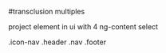 #transclusion multiples

project element in ui with 4 ng-content select

.icon-nav
.header
.nav
.footer
